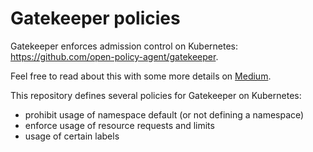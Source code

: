 # Gatekeeper policies
Gatekeeper enforces admission control on Kubernetes: https://github.com/open-policy-agent/gatekeeper.

Feel free to read about this with some more details on [Medium](https://medium.com/technology-at-rombit/admission-control-on-kubernetes-9a1667b7e322).

This repository defines several policies for Gatekeeper on Kubernetes:
* prohibit usage of namespace default (or not defining a namespace)
* enforce usage of resource requests and limits
* usage of certain labels
